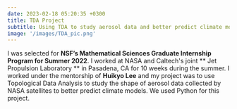 ```yaml
---
date: 2023-02-18 05:20:35 +0300
title: TDA Project
subtitle: Using TDA to study aerosol data and better predict climate models
image: '/images/TDA_pic.png'
---
```

I was selected for **NSF’s Mathematical Sciences Graduate Internship Program for Summer 2022**. I worked at NASA and Caltech's joint ** Jet Propulsion Laboratory ** in Pasadena, CA for 10 weeks during the summer. I worked under the mentorship of **Huikyo Lee** and my project was to use Topological Data Analysis to study the shape of aerosol data collected by NASA satellites to better predict climate models. We used Python for this project. 
